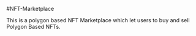 #NFT-Marketplace

This is a polygon based NFT Marketplace which let users to buy and sell Polygon Based NFTs.

